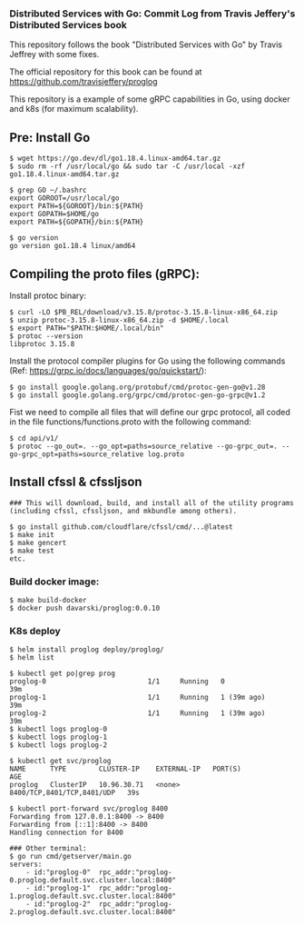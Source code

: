 ### Distributed Services with Go: Commit Log from Travis Jeffery's Distributed Services book

This repository follows the book "Distributed Services with Go" by Travis Jeffrey with some fixes.

The official repository for this book can be found at https://github.com/travisjeffery/proglog


This repository is a example of some gRPC capabilities in Go, using docker and k8s (for maximum scalability).

## Pre: Install Go 
```
$ wget https://go.dev/dl/go1.18.4.linux-amd64.tar.gz
$ sudo rm -rf /usr/local/go && sudo tar -C /usr/local -xzf go1.18.4.linux-amd64.tar.gz

$ grep GO ~/.bashrc 
export GOROOT=/usr/local/go
export PATH=${GOROOT}/bin:${PATH}
export GOPATH=$HOME/go
export PATH=${GOPATH}/bin:${PATH}

$ go version
go version go1.18.4 linux/amd64
```

## Compiling the proto files (gRPC):

Install protoc binary:
```
$ curl -LO $PB_REL/download/v3.15.8/protoc-3.15.8-linux-x86_64.zip
$ unzip protoc-3.15.8-linux-x86_64.zip -d $HOME/.local
$ export PATH="$PATH:$HOME/.local/bin"
$ protoc --version
libprotoc 3.15.8
```
Install the protocol compiler plugins for Go using the following commands (Ref: https://grpc.io/docs/languages/go/quickstart/):

```
$ go install google.golang.org/protobuf/cmd/protoc-gen-go@v1.28
$ go install google.golang.org/grpc/cmd/protoc-gen-go-grpc@v1.2
```
Fist we need to compile all files that will define our grpc protocol, all coded in the file functions/functions.proto with the following command:

```
$ cd api/v1/
$ protoc --go_out=. --go_opt=paths=source_relative --go-grpc_out=. --go-grpc_opt=paths=source_relative log.proto 
```
## Install cfssl & cfssljson 

```
### This will download, build, and install all of the utility programs (including cfssl, cfssljson, and mkbundle among others).

$ go install github.com/cloudflare/cfssl/cmd/...@latest
$ make init
$ make gencert
$ make test
etc.

```

### Build docker image:
```
$ make build-docker
$ docker push davarski/proglog:0.0.10
```
### K8s deploy
```
$ helm install proglog deploy/proglog/
$ helm list

$ kubectl get po|grep prog
proglog-0                         1/1     Running   0               39m
proglog-1                         1/1     Running   1 (39m ago)     39m
proglog-2                         1/1     Running   1 (39m ago)     39m
$ kubectl logs proglog-0
$ kubectl logs proglog-1
$ kubectl logs proglog-2

$ kubectl get svc/proglog
NAME      TYPE        CLUSTER-IP    EXTERNAL-IP   PORT(S)                      AGE
proglog   ClusterIP   10.96.30.71   <none>        8400/TCP,8401/TCP,8401/UDP   39s

$ kubectl port-forward svc/proglog 8400
Forwarding from 127.0.0.1:8400 -> 8400
Forwarding from [::1]:8400 -> 8400
Handling connection for 8400

### Other terminal: 
$ go run cmd/getserver/main.go 
servers:
	- id:"proglog-0"  rpc_addr:"proglog-0.proglog.default.svc.cluster.local:8400"
	- id:"proglog-1"  rpc_addr:"proglog-1.proglog.default.svc.cluster.local:8400"
	- id:"proglog-2"  rpc_addr:"proglog-2.proglog.default.svc.cluster.local:8400"

```
